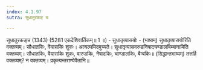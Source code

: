 ```yaml
---
index: 4.1.97
sutra: सुधातुरकङ् च

---
```

 सुधातुरकङ्च (1343) (5281 एकदेशिवार्तिकम्॥ 1 ॥) - सुधातृव्यासयोः - (भाष्यम्) सुधातृव्यासयोरिति वक्तव्यम्। सौधातकिः, वैयासकिः शुकः। अत्यल्पमिदमुच्यते। सुधातृव्यासवरुडनिषादचण्डालबिम्बानामिति वक्तव्यम्। सौधातकिः, वैयासकिः शुकः, वारुडकिः, नैषादकिः, चाण्डालकिः, बैम्बकिः॥ (सिद्धान्तभाष्यम्) तत्तर्हि वक्तव्यम्? न वक्तव्यम्। प्रकृत्यन्तराण्येवैतानि॥ 